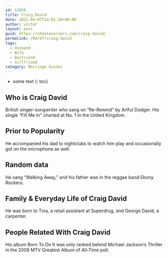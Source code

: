 ```yaml
---
id: 13856
title: Craig David
date: 2021-04-07T14:01:10+00:00
author: victor
layout: post
guid: https://ukdataservers.com/craig-david/
permalink: /04/07/craig-david
tags:
  - Husband
  - Wife
  - Boyfriend
  - Girlfriend
category: Marriage Guides
---
```


* some text
{: toc}


## Who is Craig David



British singer-songwriter who sang on &#8220;Re-Rewind&#8221; by Artful Dodger. His single &#8220;Fill Me In&#8221; charted at No. 1 in the United Kingdom.

                
                
                
## Prior to Popularity



He accompanied his dad to nightclubs to watch him play and occasionally got on the microphone as well.

                
                
                
## Random data



He sang &#8220;Walking Away,&#8221; and his father was in the reggae band Ebony Rockers.

                
                
                
## Family & Everyday Life of Craig David



He was born to Tina, a retail assistant at Superdrug, and George David, a carpenter.

                
                
                
## People Related With Craig David



His album Born To Do It was only ranked behind Michael Jackson&#8217;s Thriller in the 2009 MTV Greatest Album of All-Time poll.

                
              
            
          
          
          